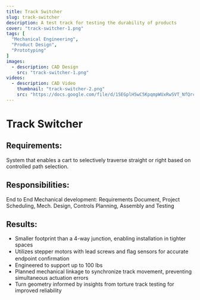 ```yaml
---
title: Track Switcher
slug: track-switcher
description: A test track for testing the durability of products
cover: "track-switcher-1.png"
tags: [
  "Mechanical Engineering",
  "Product Design",
  "Prototyping"
]
images:
  - description: CAD Design
    src: "track-switcher-1.png"
videos:
  - description: CAD Video
    thumbnail: "track-switcher-2.png"
    src: "https://docs.google.com/file/d/15EGplH5wC5KpqmpWUxRwSVT_NfQrcfeb/preview"
---
```


# Track Switcher

## Requirements:

System that enables a cart to selectively traverse straight or right based on controlled path selection.

## Responsibilities:

End to End Mechanical development: Requirements Document, Project Scheduling, Mech. Design, Controls Planning, Assembly and Testing

## Results:

* Smaller footprint than a 4-way junction, enabling installation in tighter spaces
* Utilizes stepper motors with lead screws and ﬂag sensors for accurate endpoint conﬁrmation
* Engineered to support up to 100 lbs
* Planned mechanical linkage to synchronize track movement, preventing simultaneous actuation errors
* Turn geometry informed by insights from torture track testing for improved reliability
